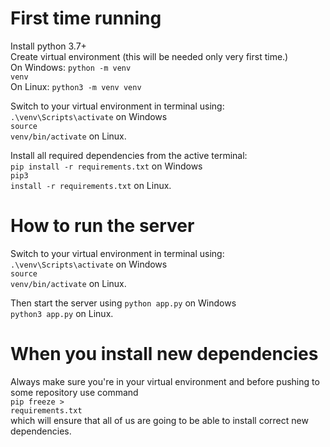 # First time running

Install python 3.7+<br>
Create virtual environment (this will be needed only very first time.)<br>
On Windows:
<code>python -m venv venv</code><br>
On Linux:
<code>python3 -m venv venv</code>

Switch to your virtual environment in terminal using: <br>
<code>.\venv\Scripts\activate</code> on Windows<br>
<code>source venv/bin/activate</code> on Linux.

Install all required dependencies from the active terminal:<br>
<code>pip install -r requirements.txt</code> on Windows<br>
<code>pip3 install -r requirements.txt</code> on Linux.

# How to run the server

Switch to your virtual environment in terminal using: <br>
<code>.\venv\Scripts\activate</code> on Windows<br>
<code>source venv/bin/activate</code> on Linux.

Then start the server using
<code>python app.py</code> on Windows <br>
<code>python3 app.py</code> on Linux.

# When you install new dependencies
Always make sure you're in your virtual environment and 
before pushing to some repository use command<br>
<code>pip freeze > requirements.txt</code><br>
which will ensure that all of us are going to be able to install
correct new dependencies.